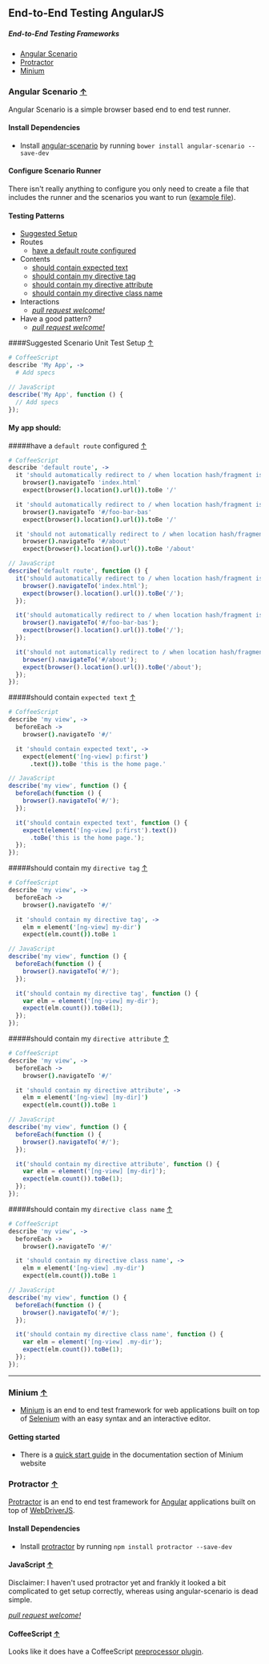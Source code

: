 ## End-to-End Testing AngularJS

##### End-to-End Testing Frameworks

* [Angular Scenario](#angular-scenario-)
* [Protractor](#protractor-)
* [Minium](#minium-)

### Angular Scenario [&#8593;](#end-to-end-testing-frameworks)

Angular Scenario is a simple browser based end to end test runner.

#### Install Dependencies

* Install [angular-scenario](https://github.com/angular/bower-angular-scenario) by running `bower install angular-scenario --save-dev`

#### Configure Scenario Runner

There isn't really anything to configure you only need to create a file that includes the runner and the scenarios you want to run ([example file](../example/javascript/e2e.html)).

#### Testing Patterns

* [Suggested Setup](#suggested-scenario-unit-test-setup-)
* Routes
  * [have a default route configured](#have-a-default-route-configured-)
* Contents
  * [should contain expected text](#should-contain-expected-text-)
  * [should contain my directive tag](#should-contain-my-directive-tag-)
  * [should contain my directive attribute](#should-contain-my-directive-attribute-)
  * [should contain my directive class name](#should-contain-my-directive-class-name-)
* Interactions
  * *[pull request welcome!](../#contributing-test-patterns)*
* Have a good pattern?
  * *[pull request welcome!](../#contributing-test-patterns)*

####Suggested Scenario Unit Test Setup [&#8593;](#testing-patterns)
```CoffeeScript
# CoffeeScript
describe 'My App', ->
  # Add specs
```

```JavaScript
// JavaScript
describe('My App', function () {
  // Add specs
});
```

#### My app should:

#####have a `default route` configured [&#8593;](#testing-patterns)
```CoffeeScript
# CoffeeScript
describe 'default route', ->
  it 'should automatically redirect to / when location hash/fragment is empty', ->
    browser().navigateTo 'index.html'
    expect(browser().location().url()).toBe '/'

  it 'should automatically redirect to / when location hash/fragment is invalid', ->
    browser().navigateTo '#/foo-bar-bas'
    expect(browser().location().url()).toBe '/'

  it 'should not automatically redirect to / when location hash/fragment is valid', ->
    browser().navigateTo '#/about'
    expect(browser().location().url()).toBe '/about'
```

```JavaScript
// JavaScript
describe('default route', function () {
  it('should automatically redirect to / when location hash/fragment is empty', function () {
    browser().navigateTo('index.html');
    expect(browser().location().url()).toBe('/');
  });

  it('should automatically redirect to / when location hash/fragment is invalid', function () {
    browser().navigateTo('#/foo-bar-bas');
    expect(browser().location().url()).toBe('/');
  });

  it('should not automatically redirect to / when location hash/fragment is valid', function () {
    browser().navigateTo('#/about');
    expect(browser().location().url()).toBe('/about');
  });
});
```

#####should contain `expected text` [&#8593;](#testing-patterns)
```CoffeeScript
# CoffeeScript
describe 'my view', ->
  beforeEach ->
    browser().navigateTo '#/'

  it 'should contain expected text', ->
    expect(element('[ng-view] p:first')
      .text()).toBe 'this is the home page.'
```

```JavaScript
// JavaScript
describe('my view', function () {
  beforeEach(function () {
    browser().navigateTo('#/');
  });

  it('should contain expected text', function () {
    expect(element('[ng-view] p:first').text())
      .toBe('this is the home page.');
  });
});
```

#####should contain my `directive tag` [&#8593;](#testing-patterns)
```CoffeeScript
# CoffeeScript
describe 'my view', ->
  beforeEach ->
    browser().navigateTo '#/'

  it 'should contain my directive tag', ->
    elm = element('[ng-view] my-dir')
    expect(elm.count()).toBe 1
```

```JavaScript
// JavaScript
describe('my view', function () {
  beforeEach(function () {
    browser().navigateTo('#/');
  });

  it('should contain my directive tag', function () {
    var elm = element('[ng-view] my-dir');
    expect(elm.count()).toBe(1);
  });
});
```

#####should contain my `directive attribute` [&#8593;](#testing-patterns)
```CoffeeScript
# CoffeeScript
describe 'my view', ->
  beforeEach ->
    browser().navigateTo '#/'

  it 'should contain my directive attribute', ->
    elm = element('[ng-view] [my-dir]')
    expect(elm.count()).toBe 1
```

```JavaScript
// JavaScript
describe('my view', function () {
  beforeEach(function () {
    browser().navigateTo('#/');
  });

  it('should contain my directive attribute', function () {
    var elm = element('[ng-view] [my-dir]');
    expect(elm.count()).toBe(1);
  });
});
```

#####should contain my `directive class name` [&#8593;](#testing-patterns)
```CoffeeScript
# CoffeeScript
describe 'my view', ->
  beforeEach ->
    browser().navigateTo '#/'

  it 'should contain my directive class name', ->
    elm = element('[ng-view] .my-dir')
    expect(elm.count()).toBe 1
```

```JavaScript
// JavaScript
describe('my view', function () {
  beforeEach(function () {
    browser().navigateTo('#/');
  });

  it('should contain my directive class name', function () {
    var elm = element('[ng-view] .my-dir');
    expect(elm.count()).toBe(1);
  });
});
```


---

### Minium [&#8593;](#end-to-end-testing-frameworks)

* [Minium](http://minium.vilt.io/) is an end to end test framework for web applications built on top of [Selenium](http://www.seleniumhq.org/) with an easy syntax and an interactive editor.

#### Getting started

* There is a [quick start guide](http://minium.vilt.io/docs/) in the documentation section of Minium website

### Protractor [&#8593;](#end-to-end-testing-frameworks)

[Protractor](https://github.com/angular/protractor) is an end to end test framework for [Angular](http://angularjs.org/) applications built on top of [WebDriverJS](https://code.google.com/p/selenium/wiki/WebDriverJs).

#### Install Dependencies

* Install [protractor](https://github.com/angular/protractor) by running `npm install protractor --save-dev`

#### JavaScript [&#8593;](#end-to-end-testing-frameworks)

Disclaimer: I haven't used protractor yet and frankly it looked a bit complicated to get setup correctly, whereas using angular-scenario is dead simple.

*[pull request welcome!](../#contributing-test-patterns)*

#### CoffeeScript [&#8593;](#end-to-end-testing-frameworks)

Looks like it does have a CoffeeScript [preprocessor plugin](https://github.com/angular/protractor/issues/38).
